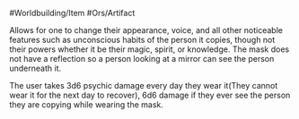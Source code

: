 #Worldbuilding/Item #Ors/Artifact 

Allows for one to change their appearance, voice, and all other noticeable features such as unconscious habits of the person it copies, though not their powers whether it be their magic, spirit, or knowledge. The mask does not have a reflection so a person looking at a mirror can see the person underneath it. 

The user takes 3d6 psychic damage every day they wear it(They cannot wear it for the next day to recover), 6d6 damage if they ever see the person they are copying while wearing the mask.